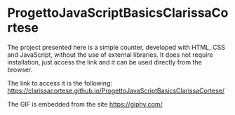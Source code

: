 # ProgettoJavaScriptBasicsClarissaCortese
 
The project presented here is a simple counter, developed with HTML, CSS and JavaScript, without the use of external libraries.
It does not require installation, just access the link and it can be used directly from the browser.

The link to access it is the following: https://clarissacortese.github.io/ProgettoJavaScriptBasicsClarissaCortese/

The GIF is embedded from the site https://giphy.com/